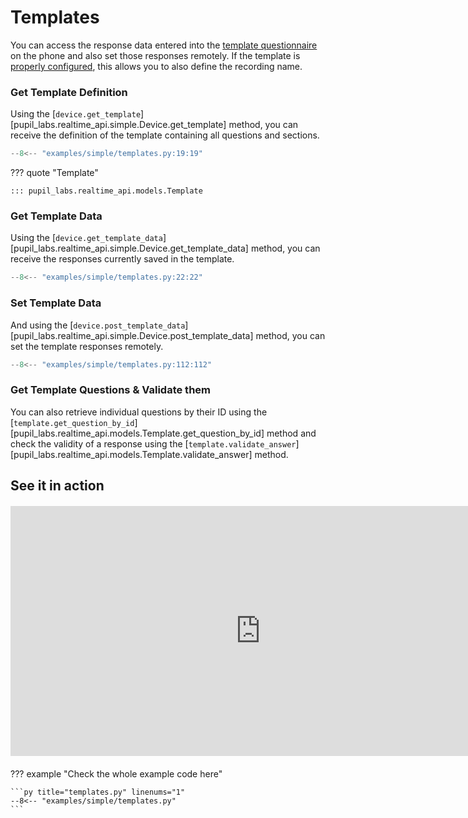 # Templates

<!-- badge:product Neon -->
<!-- badge:version +1.3.0 -->
<!-- badge:companion +2.8.25 -->

You can access the response data entered into the [template questionnaire](https://docs.pupil-labs.com/neon/data-collection/templates/#templates) on the phone and also set those responses remotely.
If the template is [properly configured](https://docs.pupil-labs.com/neon/data-collection/templates/#naming-scheme-for-recordings), this allows you to also define the recording name.

### Get Template Definition

Using the [`device.get_template`][pupil_labs.realtime_api.simple.Device.get_template] method, you can receive the definition of the template containing all questions and sections.

```py linenums="0"
--8<-- "examples/simple/templates.py:19:19"
```

??? quote "Template"

    ::: pupil_labs.realtime_api.models.Template

### Get Template Data

Using the [`device.get_template_data`][pupil_labs.realtime_api.simple.Device.get_template_data] method, you can receive the responses currently saved in the template.

```py linenums="0"
--8<-- "examples/simple/templates.py:22:22"
```

### Set Template Data

And using the [`device.post_template_data`][pupil_labs.realtime_api.simple.Device.post_template_data] method, you can set the template responses remotely.

```py linenums="0"
--8<-- "examples/simple/templates.py:112:112"
```

### Get Template Questions & Validate them

You can also retrieve individual questions by their ID using the [`template.get_question_by_id`][pupil_labs.realtime_api.models.Template.get_question_by_id] method and check the validity of a response using the [`template.validate_answer`][pupil_labs.realtime_api.models.Template.validate_answer] method.

## See it in action

<div class="video-container" style="margin: 20px auto; text-align: center;">
<iframe width="800" height="400" src="https://www.youtube-nocookie.com/embed/8jlXjLr1GGE?si=qnEFEnPkHlIp6z7X" title="YouTube video player" frameborder="0" allow="accelerometer; autoplay; clipboard-write; encrypted-media; gyroscope; picture-in-picture; web-share" referrerpolicy="strict-origin-when-cross-origin" allowfullscreen></iframe>
</div>

??? example "Check the whole example code here"

    ```py title="templates.py" linenums="1"
    --8<-- "examples/simple/templates.py"
    ```

